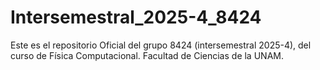 # Intersemestral_2025-4_8424
Este es el repositorio Oficial del grupo 8424 (intersemestral 2025-4), del curso de Física Computacional. Facultad de Ciencias de la UNAM.

